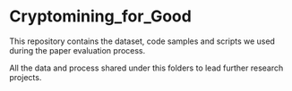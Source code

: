 # Cryptomining_for_Good
This repository contains the dataset, code samples and scripts we used during the paper evaluation process.

All the data and process shared under this folders to lead further research projects.
